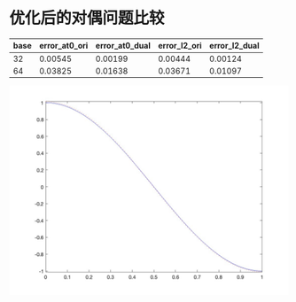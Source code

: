 # 优化后的对偶问题比较

| base | error_at0_ori       | error_at0_dual      | error_l2_ori        | error_l2_dual       |
|------|---------------------|---------------------|---------------------|---------------------|
| 32   | 0.00545 | 0.00199 | 0.00444 | 0.00124 |
| 64   | 0.03825 | 0.01638  | 0.03671  | 0.01097 |

![Alt text](base64.jpg)